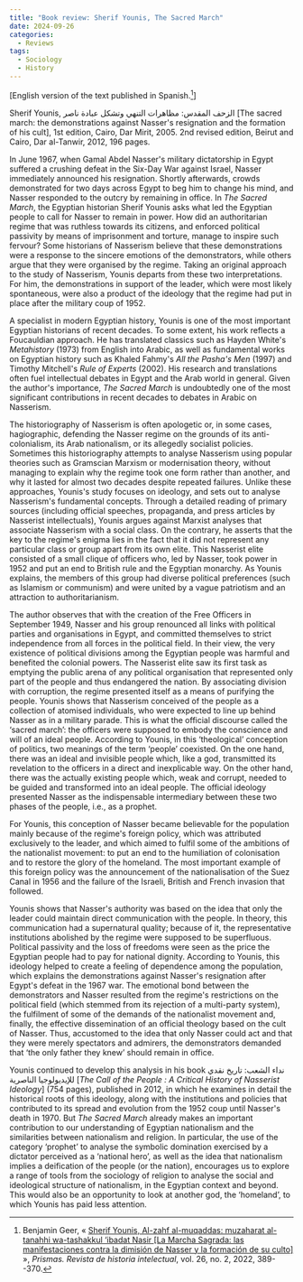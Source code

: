 ```yaml
---
title: "Book review: Sherif Younis, The Sacred March"
date: 2024-09-26
categories:
  - Reviews
tags:
  - Sociology
  - History
---
```


\[English version of the text published in Spanish.[^Geer]\]

Sherif Younis, الزحف المقدس: مظاهرات التنهي وتشكل عبادة ناصر [The sacred march: the demonstrations against Nasser's resignation and the formation of his cult], 1st edition, Cairo, Dar Mirit, 2005. 2nd revised edition, Beirut and Cairo, Dar al-Tanwir, 2012, 196 pages.

In June 1967, when Gamal Abdel Nasser's military dictatorship in Egypt suffered a crushing defeat in the Six-Day War against Israel, Nasser immediately announced his resignation. Shortly afterwards, crowds demonstrated for two days across Egypt to beg him to change his mind, and Nasser responded to the outcry by remaining in office. In *The Sacred March*, the Egyptian historian Sherif Younis asks what led the Egyptian people to call for Nasser to remain in power. How did an authoritarian regime that was ruthless towards its citizens, and enforced political passivity by means of imprisonment and torture, manage to inspire such fervour? Some historians of Nasserism believe that these demonstrations were a response to the sincere emotions of the demonstrators, while others argue that they were organised by the regime. Taking an original approach to the study of Nasserism, Younis departs from these two interpretations. For him, the demonstrations in support of the leader, which were most likely spontaneous, were also a product of the ideology that the regime had put in place after the military coup of 1952.

A specialist in modern Egyptian history, Younis is one of the most important Egyptian historians of recent decades. To some extent, his work reflects a Foucauldian approach. He has translated classics such as Hayden White's *Metahistory* (1973) from English into Arabic, as well as fundamental works on Egyptian history such as Khaled Fahmy's *All the Pasha's Men* (1997) and Timothy Mitchell's *Rule of Experts* (2002). His research and translations often fuel intellectual debates in Egypt and the Arab world in general. Given the author's importance, *The Sacred March* is undoubtedly one of the most significant contributions in recent decades to debates in Arabic on Nasserism.

The historiography of Nasserism is often apologetic or, in some cases, hagiographic, defending the Nasser regime on the grounds of its anti-colonialism, its Arab nationalism, or its allegedly socialist policies. Sometimes this historiography attempts to analyse Nasserism using popular theories such as Gramscian Marxism or modernisation theory, without managing to explain why the regime took one form rather than another, and why it lasted for almost two decades despite repeated failures. Unlike these approaches, Younis's study focuses on ideology, and sets out to analyse Nasserism's fundamental concepts. Through a detailed reading of primary sources (including official speeches, propaganda, and press articles by Nasserist intellectuals), Younis argues against Marxist analyses that associate Nasserism with a social class. On the contrary, he asserts that the key to the regime's enigma lies in the fact that it did not represent any particular class or group apart from its own elite. This Nasserist elite consisted of a small clique of officers who, led by Nasser, took power in 1952 and put an end to British rule and the Egyptian monarchy. As Younis explains, the members of this group had diverse political preferences (such as Islamism or communism) and were united by a vague patriotism and an attraction to authoritarianism.

The author observes that with the creation of the Free Officers in September 1949, Nasser and his group renounced all links with political parties and organisations in Egypt, and committed themselves to strict independence from all forces in the political field. In their view, the very existence of political divisions among the Egyptian people was harmful and benefited the colonial powers. The Nasserist elite saw its first task as emptying the public arena of any political organisation that represented only part of the people and thus endangered the nation. By associating division with corruption, the regime presented itself as a means of purifying the people. Younis shows that Nasserism conceived of the people as a collection of atomised individuals, who were expected to line up behind Nasser as in a military parade. This is what the official discourse called the ‘sacred march’: the officers were supposed to embody the conscience and will of an ideal people. According to Younis, in this ‘theological’ conception of politics, two meanings of the term ‘people’ coexisted. On the one hand, there was an ideal and invisible people which, like a god, transmitted its revelation to the officers in a direct and inexplicable way. On the other hand, there was the actually existing people which, weak and corrupt, needed to be guided and transformed into an ideal people. The official ideology presented Nasser as the indispensable intermediary between these two phases of the people, i.e., as a prophet.

For Younis, this conception of Nasser became believable for the population mainly because of the regime's foreign policy, which was attributed exclusively to the leader, and which aimed to fulfil some of the ambitions of the nationalist movement: to put an end to the humiliation of colonisation and to restore the glory of the homeland. The most important example of this foreign policy was the announcement of the nationalisation of the Suez Canal in 1956 and the failure of the Israeli, British and French invasion that followed.

Younis shows that Nasser's authority was based on the idea that only the leader could maintain direct communication with the people. In theory, this communication had a supernatural quality; because of it, the representative institutions abolished by the regime were supposed to be superfluous. Political passivity and the loss of freedoms were seen as the price the Egyptian people had to pay for national dignity. According to Younis, this ideology helped to create a feeling of dependence among the population, which explains the demonstrations against Nasser's resignation after Egypt's defeat in the 1967 war. The emotional bond between the demonstrators and Nasser resulted from the regime's restrictions on the political field (which stemmed from its rejection of a multi-party system), the fulfilment of some of the demands of the nationalist movement and, finally, the effective dissemination of an official theology based on the cult of Nasser. Thus, accustomed to the idea that only Nasser could act and that they were merely spectators and admirers, the demonstrators demanded that ‘the only father they knew’ should remain in office.

Younis continued to develop this analysis in his book نداء الشعب: تاريخ نقدي للإيديولوجيا الناصرية \[*The Call of the People : A Critical History of Nasserist Ideology*\] (754 pages), published in 2012, in which he examines in detail the historical roots of this ideology, along with the institutions and policies that contributed to its spread and evolution from the 1952 coup until Nasser's death in 1970. But *The Sacred March* already makes an important contribution to our understanding of Egyptian nationalism and the similarities between nationalism and religion. In particular, the use of the category ‘prophet’ to analyse the symbolic domination exercised by a dictator perceived as a ‘national hero’, as well as the idea that nationalism implies a deification of the people (or the nation), encourages us to explore a range of tools from the sociology of religion to analyse the social and ideological structure of nationalism, in the Egyptian context and beyond. This would also be an opportunity to look at another god, the ‘homeland’, to which Younis has paid less attention.

[^Geer]: Benjamin Geer, « [Sherif Younis, Al-zahf al-muqaddas: muzaharat al-tanahhi wa-tashakkul ‘ibadat Nasir \[La Marcha Sagrada: las manifestaciones contra la dimisión de Nasser y la formación de su culto\]](https://prismas.unq.edu.ar/OJS/index.php/Prismas/article/view/1350/1803) », *Prismas. Revista de historia intelectual*, vol. 26, no. 2, 2022, 389--370.